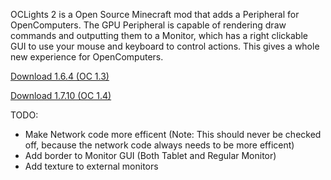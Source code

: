 OCLights 2 is a Open Source Minecraft mod that adds a Peripheral for OpenComputers. The GPU Peripheral is capable of rendering draw commands and outputting them to a Monitor, which has a right clickable GUI to use your mouse and keyboard to control actions. This gives a whole new experience for OpenComputers.

[Download 1.6.4 (OC 1.3)](https://dl.dropboxusercontent.com/u/93572794/Mods/OCLights2-1.6.4-0.4.1.0.jar)

[Download 1.7.10 (OC 1.4)](https://dl.dropboxusercontent.com/u/93572794/Mods/OCLights2-1.7.10-0.4.1.0.jar)

TODO:
-  Make Network code more efficent (Note: This should never be checked off, because the network code always needs to be more efficent)
-  Add border to Monitor GUI (Both Tablet and Regular Monitor)
-  Add texture to external monitors
